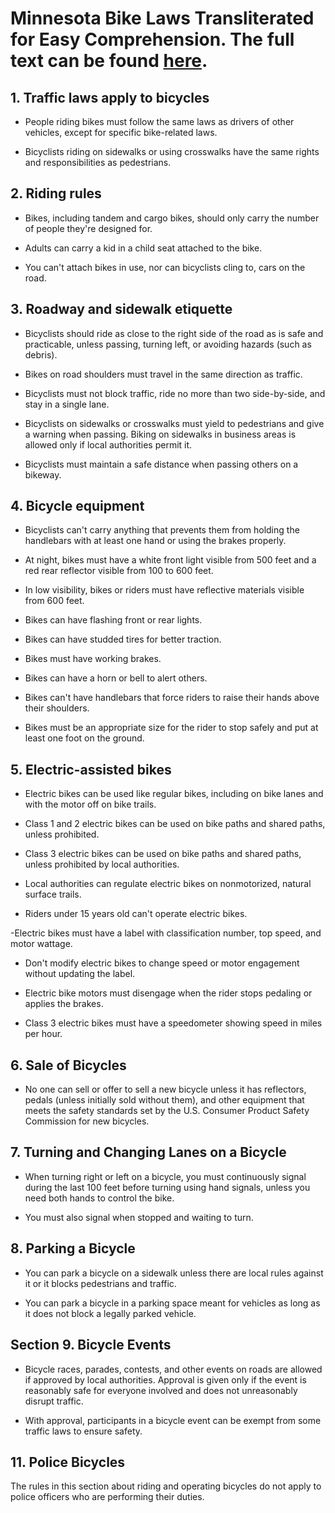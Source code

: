 # Minnesota Bike Laws Transliterated for Easy Comprehension. The full text can be found [here](https://www.revisor.mn.gov/statutes/cite/169.222#stat.169.222.1).

## 1. Traffic laws apply to bicycles

- People riding bikes must follow the same laws as drivers of other vehicles, except for specific bike-related laws.

- Bicyclists riding on sidewalks or using crosswalks have the same rights and responsibilities as pedestrians.

## 2. Riding rules

- Bikes, including tandem and cargo bikes, should only carry the number of people they're designed for. 

- Adults can carry a kid in a child seat attached to the bike.

- You can't attach bikes in use, nor can bicyclists cling to, cars on the road.

## 3. Roadway and sidewalk etiquette

- Bicyclists should ride as close to the right side of the road as is safe and practicable, unless passing, turning left, or avoiding hazards (such as debris).

- Bikes on road shoulders must travel in the same direction as traffic.

- Bicyclists must not block traffic, ride no more than two side-by-side, and stay in a single lane.

- Bicyclists on sidewalks or crosswalks must yield to pedestrians and give a warning when passing. Biking on sidewalks in business areas is allowed only if local authorities permit it.

- Bicyclists must maintain a safe distance when passing others on a bikeway.

## 4. Bicycle equipment

- Bicyclists can't carry anything that prevents them from holding the handlebars with at least one hand or using the brakes properly.

- At night, bikes must have a white front light visible from 500 feet and a red rear reflector visible from 100 to 600 feet.

- In low visibility, bikes or riders must have reflective materials visible from 600 feet.

- Bikes can have flashing front or rear lights.

- Bikes can have studded tires for better traction.

- Bikes must have working brakes.

- Bikes can have a horn or bell to alert others.

- Bikes can't have handlebars that force riders to raise their hands above their shoulders.

- Bikes must be an appropriate size for the rider to stop safely and put at least one foot on the ground.

## 5. Electric-assisted bikes

- Electric bikes can be used like regular bikes, including on bike lanes and with the motor off on bike trails.

- Class 1 and 2 electric bikes can be used on bike paths and shared paths, unless prohibited.

- Class 3 electric bikes can be used on bike paths and shared paths, unless prohibited by local authorities.

- Local authorities can regulate electric bikes on nonmotorized, natural surface trails.

- Riders under 15 years old can't operate electric bikes.

-Electric bikes must have a label with classification number, top speed, and motor wattage.

- Don't modify electric bikes to change speed or motor engagement without updating the label.

- Electric bike motors must disengage when the rider stops pedaling or applies the brakes.

- Class 3 electric bikes must have a speedometer showing speed in miles per hour.

## 6. Sale of Bicycles

- No one can sell or offer to sell a new bicycle unless it has reflectors, pedals (unless initially sold without them), and other equipment that meets the safety standards set by the U.S. Consumer Product Safety Commission for new bicycles.

## 7. Turning and Changing Lanes on a Bicycle

- When turning right or left on a bicycle, you must continuously signal during the last 100 feet before turning using hand signals, unless you need both hands to control the bike. 

- You must also signal when stopped and waiting to turn.

## 8. Parking a Bicycle

- You can park a bicycle on a sidewalk unless there are local rules against it or it blocks pedestrians and traffic.

- You can park a bicycle in a parking space meant for vehicles as long as it does not block a legally parked vehicle.

## Section 9. Bicycle Events

- Bicycle races, parades, contests, and other events on roads are allowed if approved by local authorities. Approval is given only if the event is reasonably safe for everyone involved and does not unreasonably disrupt traffic.

- With approval, participants in a bicycle event can be exempt from some traffic laws to ensure safety.

## 11. Police Bicycles

The rules in this section about riding and operating bicycles do not apply to police officers who are performing their duties.
